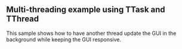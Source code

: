 ## Multi-threading example using TTask and TThread

This sample shows how to have another thread update the GUI in the background while keeping the GUI responsive.